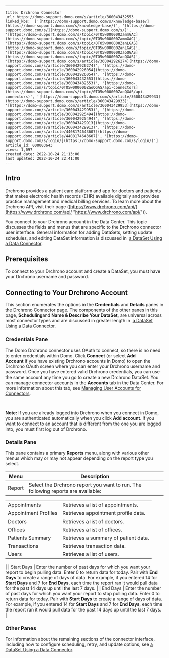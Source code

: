 ---
    title: Drchrono Connector
    url: https://domo-support.domo.com/s/article/360043432553
    linked_kbs:  ['[https://domo-support.domo.com/s/knowledge-base/](https://domo-support.domo.com/s/knowledge-base/)', '[https://domo-support.domo.com/s/](https://domo-support.domo.com/s/)', '[https://domo-support.domo.com/s/topic/0TO5w000000ZammGAC](https://domo-support.domo.com/s/topic/0TO5w000000ZammGAC)', '[https://domo-support.domo.com/s/topic/0TO5w000000ZanLGAS](https://domo-support.domo.com/s/topic/0TO5w000000ZanLGAS)', '[https://domo-support.domo.com/s/topic/0TO5w000000ZaoQGAS](https://domo-support.domo.com/s/topic/0TO5w000000ZaoQGAS)', '[https://domo-support.domo.com/s/article/360042926274](https://domo-support.domo.com/s/article/360042926274)', '[https://domo-support.domo.com/s/article/360042926054](https://domo-support.domo.com/s/article/360042926054)', '[https://domo-support.domo.com/s/article/360043432553](https://domo-support.domo.com/s/article/360043432553)', '[https://domo-support.domo.com/s/topic/0TO5w000000ZaoQGAS/api-connectors](https://domo-support.domo.com/s/topic/0TO5w000000ZaoQGAS/api-connectors)', '[https://domo-support.domo.com/s/article/360043429933](https://domo-support.domo.com/s/article/360043429933)', '[https://domo-support.domo.com/s/article/360043429953](https://domo-support.domo.com/s/article/360043429953)', '[https://domo-support.domo.com/s/article/360042925494](https://domo-support.domo.com/s/article/360042925494)', '[https://domo-support.domo.com/s/article/360043429913](https://domo-support.domo.com/s/article/360043429913)', '[https://domo-support.domo.com/s/article/4408174643607](https://domo-support.domo.com/s/article/4408174643607)', '[https://domo-support.domo.com/s/login/](https://domo-support.domo.com/s/login/)']
    article_id: 000003643
    views: 1,097
    created_date: 2022-10-24 21:13:00
    last updated: 2022-10-24 22:41:00
    ---



Intro
-----


Drchrono provides a patient care platform and app for doctors and patients that makes electronic health records (EHR) available digitally and provides practice management and medical billing services. To learn more about the Drchrono API, visit their page ([https://www.drchrono.com/api/](https://www.drchrono.com/api/ "https://www.drchrono.com/api/")).


You connect to your Drchrono account in the Data Center. This topic discusses the fields and menus that are specific to the Drchrono connector user interface. General information for adding DataSets, setting update schedules, and editing DataSet information is discussed in  [a DataSet Using a Data Connector](/s/article/360042926274 "Adding a DataSet Using a Data Connector").


Prerequisites
-------------


To connect to your Drchrono account and create a DataSet, you must have your Drchrono username and password.


Connecting to Your Drchrono Account
-----------------------------------


This section enumerates the options in the **Credentials** and **Details** panes in the Drchrono Connector page. The components of the other panes in this page, **Scheduling**and **Name & Describe Your DataSet,** are universal across most connector types and are discussed in greater length in  [a DataSet Using a Data Connector](/s/article/360042926274 "Adding a DataSet Using a Data Connector").


### Credentials Pane


The Domo Drchrono connector uses OAuth to connect, so there is no need to enter credentials within Domo. Click **Connect** (or select **Add Account** if you have existing Drchrono accounts in Domo) to open the Drchrono OAuth screen where you can enter your Drchrono username and password. Once you have entered valid Drchrono credentials, you can use the same account any time you go to create a new Drchrono DataSet. You can manage connector accounts in the **Accounts** tab in the Data Center. For more information about this tab, see [Managing User Accounts for Connectors](/s/article/360042926054 "Managing User Accounts for Connectors").




 

**Note:** If you are already logged into Drchrono when you connect in Domo, you are authenticated automatically when you click **Add account**. If you want to connect to an account that is different from the one you are logged into, you must first log out of Drchrono.



### Details Pane


This pane contains a primary **Reports** menu, along with various other menus which may or may not appear depending on the report type you select.




| Menu | Description |
| --- | --- |
| Report | Select the Drchrono report you want to run. The following reports are available:

|  |  |
| --- | --- |
| Appointments | Retrieves a list of appointments. |
| Appointment Profiles | Retrieves appointment profile data. |
| Doctors | Retrieves a list of doctors. |
| Offices | Retrieves a list of offices. |
| Patients Summary | Retrieves a summary of patient data. |
| Transactions | Retrieves transaction data. |
| Users | Retrieves a list of users. |

 |
| Start Days | Enter the number of past days for which you want your report to begin pulling data. Enter 0 to return data for today. Pair with **End Days** to create a range of days of data. For example, if you entered 14 for **Start Days** and 7 for **End Days**, each time the report ran it would pull data for the past 14 days up until the last 7 days. |
| End Days | Enter the number of past days for which you want your report to stop pulling data. Enter 0 to return data for today. Pair with **Start Days** to create a range of days of data. For example, if you entered 14 for **Start Days** and 7 for **End Days**, each time the report ran it would pull data for the past 14 days up until the last 7 days. |


### Other Panes


For information about the remaining sections of the connector interface, including how to configure scheduling, retry, and update options, see [a DataSet Using a Data Connector](/s/article/360042926274 "Adding a DataSet Using a Data Connector").

